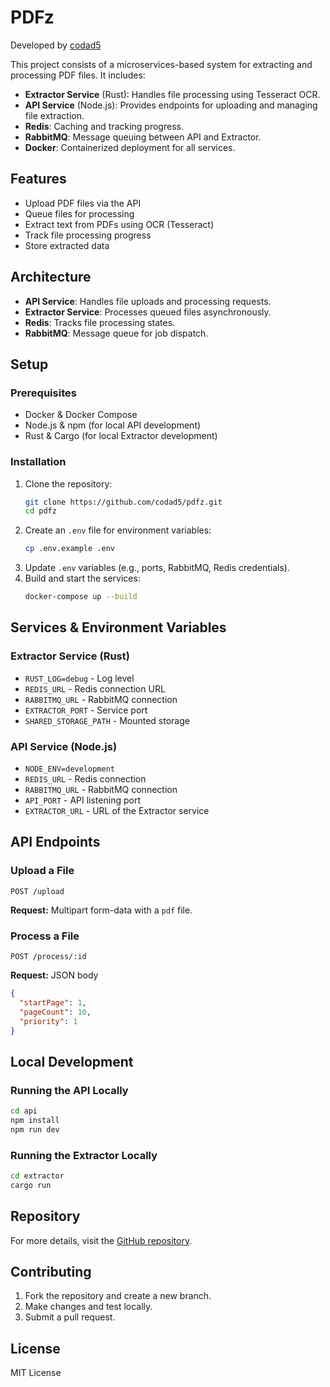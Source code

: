# PDFz

Developed by [codad5](https://github.com/codad5)

This project consists of a microservices-based system for extracting and processing PDF files. It includes:

- **Extractor Service** (Rust): Handles file processing using Tesseract OCR.
- **API Service** (Node.js): Provides endpoints for uploading and managing file extraction.
- **Redis**: Caching and tracking progress.
- **RabbitMQ**: Message queuing between API and Extractor.
- **Docker**: Containerized deployment for all services.

## Features

- Upload PDF files via the API
- Queue files for processing
- Extract text from PDFs using OCR (Tesseract)
- Track file processing progress
- Store extracted data

## Architecture

- **API Service**: Handles file uploads and processing requests.
- **Extractor Service**: Processes queued files asynchronously.
- **Redis**: Tracks file processing states.
- **RabbitMQ**: Message queue for job dispatch.

## Setup

### Prerequisites

- Docker & Docker Compose
- Node.js & npm (for local API development)
- Rust & Cargo (for local Extractor development)

### Installation

1. Clone the repository:
   ```sh
   git clone https://github.com/codad5/pdfz.git
   cd pdfz
   ```
2. Create an `.env` file for environment variables:
   ```sh
   cp .env.example .env
   ```
3. Update `.env` variables (e.g., ports, RabbitMQ, Redis credentials).
4. Build and start the services:
   ```sh
   docker-compose up --build
   ```

## Services & Environment Variables

### Extractor Service (Rust)

- `RUST_LOG=debug` - Log level
- `REDIS_URL` - Redis connection URL
- `RABBITMQ_URL` - RabbitMQ connection
- `EXTRACTOR_PORT` - Service port
- `SHARED_STORAGE_PATH` - Mounted storage

### API Service (Node.js)

- `NODE_ENV=development`
- `REDIS_URL` - Redis connection
- `RABBITMQ_URL` - RabbitMQ connection
- `API_PORT` - API listening port
- `EXTRACTOR_URL` - URL of the Extractor service

## API Endpoints

### Upload a File

```http
POST /upload
```

**Request:** Multipart form-data with a `pdf` file.



### Process a File

```http
POST /process/:id
```

**Request:** JSON body
```json
{
  "startPage": 1,
  "pageCount": 10,
  "priority": 1
}
```

## Local Development

### Running the API Locally

```sh
cd api
npm install
npm run dev
```

### Running the Extractor Locally

```sh
cd extractor
cargo run
```

## Repository

For more details, visit the [GitHub repository](https://github.com/codad5/pdfz).

## Contributing

1. Fork the repository and create a new branch.
2. Make changes and test locally.
3. Submit a pull request.

## License

MIT License